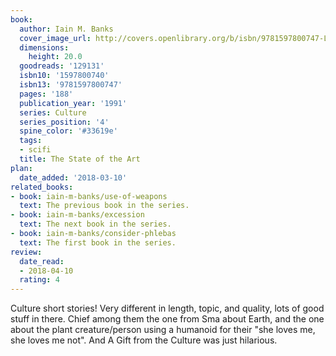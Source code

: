 ```yaml
---
book:
  author: Iain M. Banks
  cover_image_url: http://covers.openlibrary.org/b/isbn/9781597800747-L.jpg
  dimensions:
    height: 20.0
  goodreads: '129131'
  isbn10: '1597800740'
  isbn13: '9781597800747'
  pages: '188'
  publication_year: '1991'
  series: Culture
  series_position: '4'
  spine_color: '#33619e'
  tags:
  - scifi
  title: The State of the Art
plan:
  date_added: '2018-03-10'
related_books:
- book: iain-m-banks/use-of-weapons
  text: The previous book in the series.
- book: iain-m-banks/excession
  text: The next book in the series.
- book: iain-m-banks/consider-phlebas
  text: The first book in the series.
review:
  date_read:
  - 2018-04-10
  rating: 4
---
```


Culture short stories! Very different in length, topic, and quality, lots of good stuff in there. Chief among them the one from Sma about Earth, and the one about the plant creature/person using a humanoid for their "she loves me, she loves me not". And A Gift from the Culture was just hilarious.
